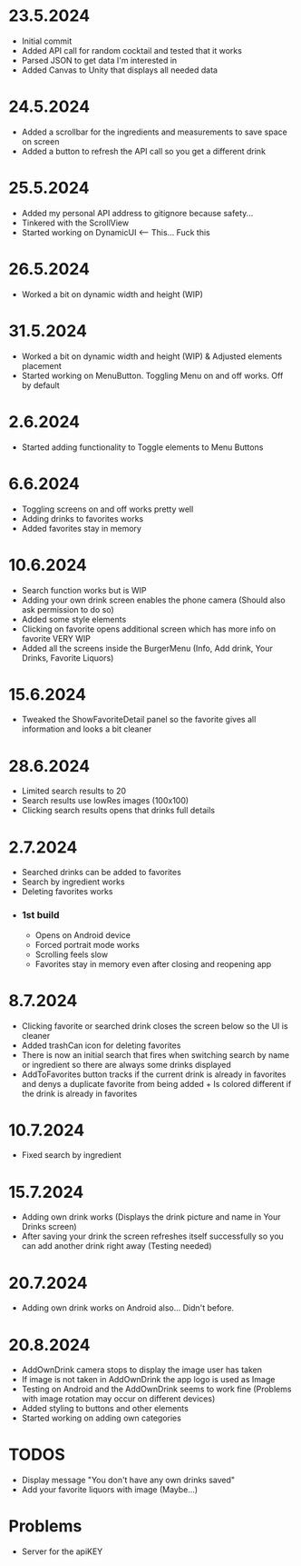 <h1> 23.5.2024 </h1>
<ul>
  <li> Initial commit </li>
  <li> Added API call for random cocktail and tested that it works </li>
  <li> Parsed JSON to get data I'm interested in </li>
  <li> Added Canvas to Unity that displays all needed data </li>
</ul>

</div>

<h1> 24.5.2024 </h1>
<ul>
  <li> Added a scrollbar for the ingredients and measurements to save space on screen </li>
  <li> Added a button to refresh the API call so you get a different drink </li>
</ul>

</div>

<h1> 25.5.2024 </h1>
<ul>
  <li> Added my personal API address to gitignore because safety... </li>
  <li> Tinkered with the ScrollView </li>
  <li> Started working on DynamicUI <-- This... Fuck this </li>
</ul>

</div>
    
<h1> 26.5.2024 </h1>
<ul>
  <li> Worked a bit on dynamic width and height (WIP) </li>
</ul>
    
</div>

<h1> 31.5.2024 </h1>
<ul>
  <li> Worked a bit on dynamic width and height (WIP) & Adjusted elements placement </li>
  <li> Started working on MenuButton. Toggling Menu on and off works. Off by default </li>
</ul>

<h1> 2.6.2024 </h1>
<ul>
  <li> Started adding functionality to Toggle elements to Menu Buttons </li>
</ul>
    
</div>

<h1> 6.6.2024 </h1>
<ul>
  <li> Toggling screens on and off works pretty well </li>
  <li> Adding drinks to favorites works </li>
  <li> Added favorites stay in memory </li>
</ul>

<h1> 10.6.2024 </h1>
<ul>
  <li> Search function works but is WIP </li>
  <li> Adding your own drink screen enables the phone camera (Should also ask permission to do so) </li>
  <li> Added some style elements </li>
  <li> Clicking on favorite opens additional screen which has more info on favorite VERY WIP </li>
  <li> Added all the screens inside the BurgerMenu (Info, Add drink, Your Drinks, Favorite Liquors) </li>
</ul>
    
</div>

<h1> 15.6.2024 </h1>
<ul>
  <li> Tweaked the ShowFavoriteDetail panel so the favorite gives all information and looks a bit cleaner </li>
</ul>

</div>

<h1> 28.6.2024 </h1>
<ul>
  <li> Limited search results to 20 </li>
  <li> Search results use lowRes images (100x100) </li>
  <li> Clicking search results opens that drinks full details </li>
</ul>

</div>

<h1> 2.7.2024 </h1>
<ul>
  <li> Searched drinks can be added to favorites </li>
  <li> Search by ingredient works </li>
  <li> Deleting favorites works </li>
  
  <li> 
    <h3> 1st build </h3> 
    <ul> 
      <li> Opens on Android device </li>
      <li> Forced portrait mode works </li>
      <li> Scrolling feels slow </li>
      <li> Favorites stay in memory even after closing and reopening app </li>
    </ul> 
  </li>
</ul>

</div>

<h1> 8.7.2024 </h1>
<ul>
  <li> Clicking favorite or searched drink closes the screen below so the UI is cleaner </li>
  <li> Added trashCan icon for deleting favorites </li>
  <li> There is now an initial search that fires when switching search by name or ingredient so there are always some drinks displayed </li>
  <li> AddToFavorites button tracks if the current drink is already in favorites and denys a duplicate favorite from being added + Is colored different if the drink is already in favorites </li>
</ul>

</div>

<h1> 10.7.2024 </h1>
<ul>
  <li> Fixed search by ingredient </li>
</ul>

</div>

<h1> 15.7.2024 </h1>
<ul>
  <li> Adding own drink works (Displays the drink picture and name in Your Drinks screen) </li>
  <li> After saving your drink the screen refreshes itself successfully so you can add another drink right away (Testing needed) </li>
</ul>

</div>

<h1> 20.7.2024 </h1>
<ul>
  <li> Adding own drink works on Android also... Didn't before. </li>
</ul>

<h1> 20.8.2024 </h1>
<ul>
  <li> AddOwnDrink camera stops to display the image user has taken </li>
  <li> If image is not taken in AddOwnDrink the app logo is used as Image </li>
  <li> Testing on Android and the AddOwnDrink seems to work fine (Problems with image rotation may occur on different devices) </li>
  <li> Added styling to buttons and other elements </li>
  <li> Started working on adding own categories </li>
</ul>

</div>
  <h1> TODOS </h1>
<ul>
  <li> Display message "You don't have any own drinks saved" </li>
  <li> Add your favorite liquors with image (Maybe...) </li>
</ul>
    
</div>

<h1> Problems </h1>
<ul>
  <li> Server for the apiKEY </li>
</ul>
